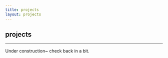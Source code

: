 ```yaml
---
title: projects
layout: projects
---
```


<h2>projects</h2>
<hr>
Under construction~ check back in a bit.
